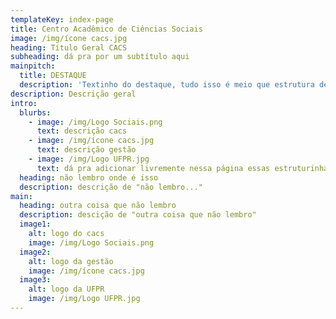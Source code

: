 ```yaml
---
templateKey: index-page
title: Centro Acadêmico de Ciências Sociais
image: /img/ícone cacs.jpg
heading: Título Geral CACS
subheading: dá pra por um subtítulo aqui
mainpitch:
  title: DESTAQUE
  description: 'Textinho do destaque, tudo isso é meio que estrutura dessa página geral'
description: Descrição geral
intro:
  blurbs:
    - image: /img/Logo Sociais.png
      text: descrição cacs
    - image: /img/ícone cacs.jpg
      text: descrição gestão
    - image: /img/Logo UFPR.jpg
      text: dá pra adicionar livremente nessa página essas estruturinhas
  heading: não lembro onde é isso
  description: descrição de "não lembro..."
main:
  heading: outra coisa que não lembro
  description: descição de "outra coisa que não lembro"
  image1:
    alt: logo do cacs
    image: /img/Logo Sociais.png
  image2:
    alt: logo da gestão
    image: /img/ícone cacs.jpg
  image3:
    alt: logo da UFPR
    image: /img/Logo UFPR.jpg
---
```



